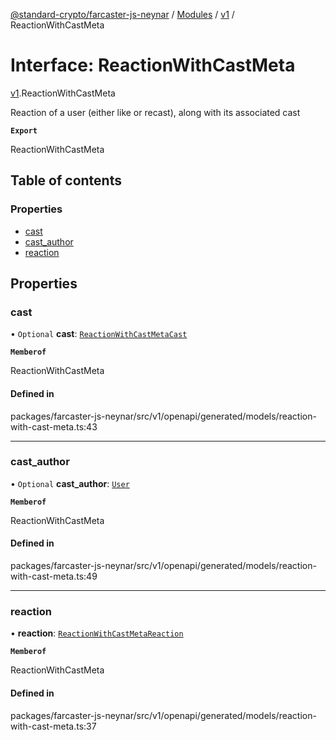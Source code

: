 [@standard-crypto/farcaster-js-neynar](../README.md) / [Modules](../modules.md) / [v1](../modules/v1.md) / ReactionWithCastMeta

# Interface: ReactionWithCastMeta

[v1](../modules/v1.md).ReactionWithCastMeta

Reaction of a user (either like or recast), along with its associated cast

**`Export`**

ReactionWithCastMeta

## Table of contents

### Properties

- [cast](v1.ReactionWithCastMeta.md#cast)
- [cast\_author](v1.ReactionWithCastMeta.md#cast_author)
- [reaction](v1.ReactionWithCastMeta.md#reaction)

## Properties

### cast

• `Optional` **cast**: [`ReactionWithCastMetaCast`](v1.ReactionWithCastMetaCast.md)

**`Memberof`**

ReactionWithCastMeta

#### Defined in

packages/farcaster-js-neynar/src/v1/openapi/generated/models/reaction-with-cast-meta.ts:43

___

### cast\_author

• `Optional` **cast\_author**: [`User`](v1.User.md)

**`Memberof`**

ReactionWithCastMeta

#### Defined in

packages/farcaster-js-neynar/src/v1/openapi/generated/models/reaction-with-cast-meta.ts:49

___

### reaction

• **reaction**: [`ReactionWithCastMetaReaction`](v1.ReactionWithCastMetaReaction.md)

**`Memberof`**

ReactionWithCastMeta

#### Defined in

packages/farcaster-js-neynar/src/v1/openapi/generated/models/reaction-with-cast-meta.ts:37
